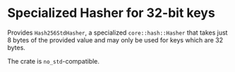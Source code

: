 # Specialized Hasher for 32-bit keys

Provides `Hash256StdHasher`, a specialized `core::hash::Hasher` that takes just 8 bytes of the provided value and may only be used for keys which are 32 bytes.

The crate is `no_std`-compatible.